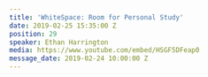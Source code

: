 ```yaml
---
title: 'WhiteSpace: Room for Personal Study'
date: 2019-02-25 15:35:00 Z
position: 29
speaker: Ethan Harrington
media: https://www.youtube.com/embed/HSGF5DFeap0
message_date: 2019-02-24 10:00:00 Z
---
```


